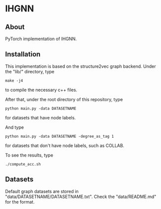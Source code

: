 # IHGNN
## About
PyTorch implementation of IHGNN.
## Installation
This implementation is based on the structure2vec graph backend. Under the "lib/" directory, type
```
make -j4
```
to compile the necessary c++ files.

After that, under the root directory of this repository, type
```
python main.py -data DATASETNAME
```
for datasets that have node labels.

And type
```
python main.py -data DATASETNAME -degree_as_tag 1
```
for datasets that don't have node labels, such as COLLAB.

To see the results, type
```
./compute_acc.sh
```
## Datasets
Default graph datasets are stored in "data/DATASETNAME/DATASETNAME.txt". Check the "data/README.md" for the format.

